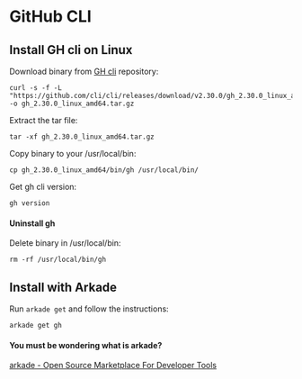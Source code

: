 # GitHub CLI

## Install GH cli on Linux

Download binary from [GH cli](https://github.com/cli/cli) repository:
```shell
curl -s -f -L "https://github.com/cli/cli/releases/download/v2.30.0/gh_2.30.0_linux_amd64.tar.gz" -o gh_2.30.0_linux_amd64.tar.gz
```

Extract the tar file:
```shell
tar -xf gh_2.30.0_linux_amd64.tar.gz
```

Copy binary to your /usr/local/bin:
```shell
cp gh_2.30.0_linux_amd64/bin/gh /usr/local/bin/
```

Get gh cli version:
```shell
gh version
```

#### Uninstall gh

Delete binary in /usr/local/bin:
```shell
rm -rf /usr/local/bin/gh
```


## Install with Arkade

Run `arkade get` and follow the instructions:
```shell
arkade get gh
```

#### You must be wondering what is arkade?

[arkade - Open Source Marketplace For Developer Tools](https://github.com/alexellis/arkade)
